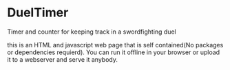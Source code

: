 # DuelTimer
Timer and counter for keeping track in a swordfighting duel

this is an HTML and javascript web page that is self contained(No packages or dependencies requierd). You can run it offline in your browser or upload it to a webserver and serve it anybody.
